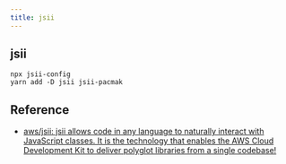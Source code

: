 ```yaml
---
title: jsii
---
```


## jsii

```
npx jsii-config
yarn add -D jsii jsii-pacmak
```


## Reference
- [aws/jsii: jsii allows code in any language to naturally interact with JavaScript classes\. It is the technology that enables the AWS Cloud Development Kit to deliver polyglot libraries from a single codebase\!](https://github.com/aws/jsii)
